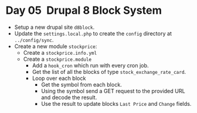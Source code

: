 # Day 05 ­ Drupal 8 Block System

- Setup a new drupal site `d8block`.
- Update the `settings.local.php` to create the `config` directory at `../config/sync`.
- Create a new module `stockprice`:
    - Create a `stockprice.info.yml`
    - Create a `stockprice.module`
      - Add a `hook_cron` which run with every cron job.
      - Get the list of all the blocks of type `stock_exchange_rate_card`.
      - Loop over each block
        - Get the symbol from each block.
        - Using the symbol send a GET request to the provided URL and decode the result.
        - Use the result to update blocks `Last Price` and `Change` fields.

